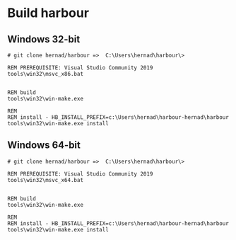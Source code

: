 # Build harbour

## Windows 32-bit


    # git clone hernad/harbour =>  C:\Users\hernad\harbour\>
 
    REM PREREQUISITE: Visual Studio Community 2019
    tools\win32\msvc_x86.bat

 
    REM build
    tools\win32\win-make.exe

    REM 
    REM install - HB_INSTALL_PREFIX=c:\Users\hernad\harbour-hernad\harbour
    tools\win32\win-make.exe install


## Windows 64-bit


    # git clone hernad/harbour =>  C:\Users\hernad\harbour\>
 
    REM PREREQUISITE: Visual Studio Community 2019
    tools\win32\msvc_x64.bat

 
    REM build
    tools\win32\win-make.exe

    REM 
    REM install - HB_INSTALL_PREFIX=c:\Users\hernad\harbour-hernad\harbour
    tools\win32\win-make.exe install